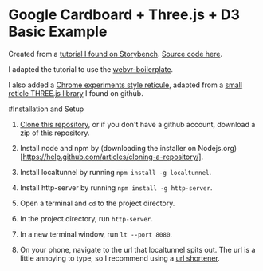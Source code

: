 # Google Cardboard + Three.js + D3 Basic Example

Created from a [tutorial I found on Storybench](http://www.storybench.org/how-to-make-a-simple-virtual-reality-data-visualization/). [Source code here](https://github.com/rogerkenny/3D-chart-tutorial). 

I adapted the tutorial to use the [webvr-boilerplate](https://github.com/borismus/webvr-boilerplate).  

I also added a [Chrome experiments style reticule](https://vr.chromeexperiments.com/), adapted from a [small reticle THREE.js library](https://github.com/GQPBJ/Reticulum) I found on github.

#Installation and Setup

1. [Clone this repository](https://help.github.com/articles/cloning-a-repository/), or if you don't have a github account, download a zip of this repository. 

2. Install node and npm by (downloading the installer on Nodejs.org)[https://help.github.com/articles/cloning-a-repository/].

3. Install localtunnel by running `npm install -g localtunnel`.

4. Install http-server by running `npm install -g http-server`.

5. Open a terminal and `cd` to the project directory.

6. In the project directory, run `http-server`.

7. In a new terminal window, run `lt --port 8080`.

8. On your phone, navigate to the url that localtunnel spits out. The url is a little annoying to type, so I recommend using a [url shortener](http://shoutkey.com/). 

